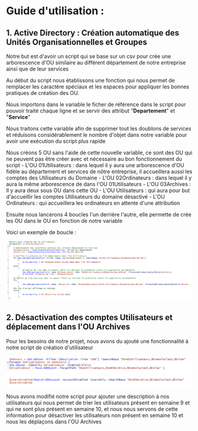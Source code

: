 
# Guide d'utilisation : 
  
## 1. Active Directory : Création automatique des Unités Organisationnelles et Groupes 

Notre but est d'avoir un script qui se base sur un csv pour crée une arborescence d'OU similaire au différent département de notre entreprise ainsi que de leur services

Au début du script nous établissons une fonction qui nous permet de remplacer les caractère spéciaux et les espaces pour appliquer les bonnes pratiques de création des OU.

Nous importons dans le variable le ficher de référence dans le script pour pouvoir traité chaque ligne et se servir des attribut "**Departement**" et "**Service**"

Nous traitons cette variable afin de supprimer tout les doublons de services et réduisons considérablement le nombre d'objet dans notre variable pour avoir une exécution du script plus rapide

Nous créons 5 OU sans l'aide de cette nouvelle variable, ce sont des OU qui ne peuvent pas être créer avec et nécessaire au bon fonctionnement du script
	- L'OU 01Utilisateurs : dans lequel il y aura une arborescence d'OU fidèle au département et services de nôtre entreprise, il accueillera aussi les comptes des Utilisateurs du Domaine
	- L'OU 02Ordinateurs : dans lequel il y aura la même arborescence de dans l'OU 01Utilisateurs
	- L'OU 03Archives : Il y aura deux sous OU dans cette OU
		- L'OU Utilisateurs : qui aura pour but d'accueillir les comptes Utilisateurs du domaine désactivé
		- L'OU Ordinateurs : qui accueillera les ordinateurs en attente d'une attribution

Ensuite nous lancerons 4 boucles l'un derrière l'autre, elle permette de crée les OU dans le OU en fonction de notre variable

Voici un exemple de boucle :

![img](https://github.com/ThomasDominici/TSSR-Projet3-Groupe_1-BuildYourInfra/blob/Ressources_Images/ScriptOUUSER1.png?raw=true)

## 2. Désactivation des comptes Utilisateurs et déplacement dans l'OU Archives

Pour les besoins de notre projet, nous avons du ajouté une fonctionnalité à notre script de création d'utilisateur

![img](https://github.com/ThomasDominici/TSSR-Projet3-Groupe_1-BuildYourInfra/blob/Ressources_Images/ScriptADUser.png?raw=true)

Nous avons modifié notre script pour ajouter une description à nos utilisateurs qui nous permet de trier les utilisateurs présent en semaine 9 et qui ne sont plus présent en semaine 10, et nous nous servons de cette information pour désactiver les utilisateurs non présent en semaine 10 et nous les déplaçons dans l'OU Archives
